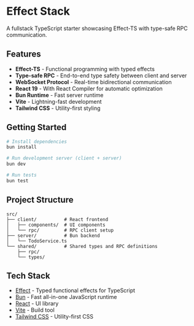 # Effect Stack

A fullstack TypeScript starter showcasing Effect-TS with type-safe RPC communication.

## Features

- **Effect-TS** - Functional programming with typed effects
- **Type-safe RPC** - End-to-end type safety between client and server
- **WebSocket Protocol** - Real-time bidirectional communication
- **React 19** - With React Compiler for automatic optimization
- **Bun Runtime** - Fast server runtime
- **Vite** - Lightning-fast development
- **Tailwind CSS** - Utility-first styling

## Getting Started

```bash
# Install dependencies
bun install

# Run development server (client + server)
bun dev

# Run tests
bun test
```

## Project Structure

```
src/
├── client/          # React frontend
│   ├── components/  # UI components
│   └── rpc/         # RPC client setup
├── server/          # Bun backend
│   └── TodoService.ts
└── shared/          # Shared types and RPC definitions
    ├── rpc/
    └── types/
```

## Tech Stack

- [Effect](https://effect.website/) - Typed functional effects for TypeScript
- [Bun](https://bun.sh/) - Fast all-in-one JavaScript runtime
- [React](https://react.dev/) - UI library
- [Vite](https://vite.dev/) - Build tool
- [Tailwind CSS](https://tailwindcss.com/) - Utility-first CSS
